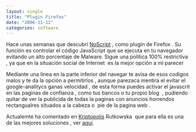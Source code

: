 ```yaml
---
layout: single
title: "Plugin Firefox"
date: "2006-11-12"
categories: software
---
```


Hace unas semanas que descubrí [NoScript](https://www.noscript.net "https://www.noscript.net") , como plugin de Firefox . Su función es controlar el código JavaScript que se ejecuta en tu navegador evitando un alto porcentaje de Malware. Sigue una política 100% restrictiva , ya que en la situación social de Internet  es la mejor opción a mi parecer

Mediante una linea en la parte inferior del navegar te avisa de esos codigos malos y te da la opción a permitirlos , aunque parezaca mentira el evitar el google-analitycs ganas velocidad , de esta forma puedes activar el javascrit en las paginas de confianza , como tus bancos o tu propio blog  , pudiendo quitar de ver la publicida de todas la paginas con anuncios horrendos rectangualres situados a la cabeza o  pie de la pagina web .

Actualemte ha comentado en [Kriptopolis](https://www.kriptopolis.org "https://www.kriptopolis.org") Rutkowska  que para ella es una de las mejores soluciones , ver [aquí](https://www.kriptopolis.org/rutkowska-utiliza-xp-sin-antivirus "https://www.kriptopolis.org/rutkowska-utiliza-xp-sin-antivirus").
